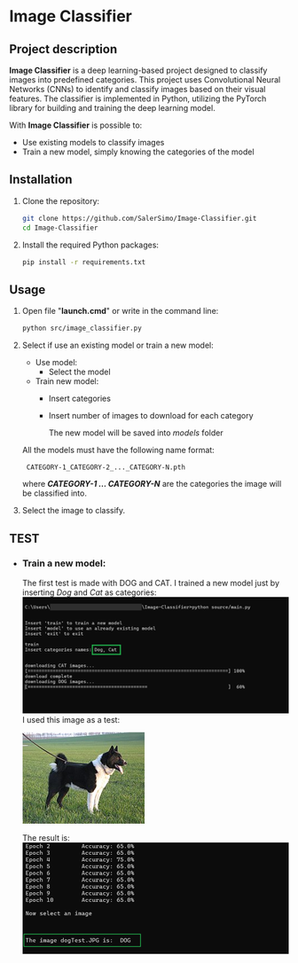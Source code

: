 # **Image Classifier**

## Project description
**Image Classifier** is a deep learning-based project designed to classify images into predefined categories. This project uses Convolutional Neural Networks (CNNs) to identify and classify images based on their visual features.
The classifier is implemented in Python, utilizing the PyTorch library for building and training the deep learning model.

With **Image Classifier** is possible to:
- Use existing models to classify images
- Train a new model, simply knowing the categories of the model 

## Installation
1. Clone the repository:
    ```bash
    git clone https://github.com/SalerSimo/Image-Classifier.git
    cd Image-Classifier
2. Install the required Python packages:
    ```bash
    pip install -r requirements.txt
## Usage
1. Open file "**launch.cmd**" or write in the command line:
    ```bash
    python src/image_classifier.py
2. Select if use an existing model or train a new model:
    - Use model:
        - Select the model
    - Train new model:
        - Insert categories
        - Insert number of images to download for each category

          The new model will be saved into *models* folder

    All the models must have the following name format:

        CATEGORY-1_CATEGORY-2_..._CATEGORY-N.pth
    where ***CATEGORY-1 ... CATEGORY-N*** are the categories the image will be classified into.
3. Select the image to classify.
    
## TEST
- ### Train a new model:
    The first test is made with DOG and CAT. I trained a new model just by inserting *Dog* and *Cat* as categories:
    ![imgTest1](./assets/images/test_1.png)
    I used this image as a test:

    ![dog test](./assets/images/dogTest.JPG)

    The result is:
    ![imgTest2](./assets/images/test_2.png)



